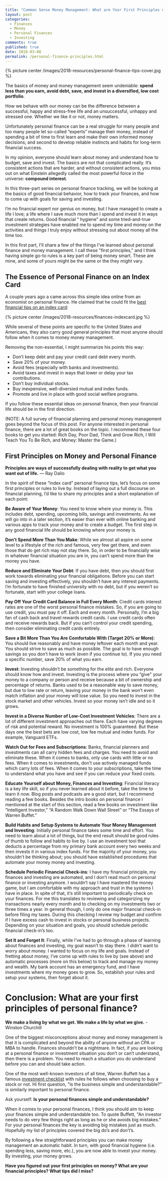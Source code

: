 ```yaml
---
title: "Common Sense Money Management: What are Your First Principles of Personal Finance?"
layout: post
categories:
  - Finances
  - Money
  - Personal Finances
  - Investing
comments: true
published: true
date: 2018-03-08
permalink: /personal-finance-principles.html
---
```


{% picture center /images/2018-resources/personal-finance-tips-cover.jpg %}

The basics of money and money management seem undeniable: **spend less than you earn, avoid debt, save, and invest in a diversified, low cost portfolio**.

How we behave with our money can be the difference between a successful, happy and stress-free life and an unsuccessful, unhappy and stressed one. Whether we like it or not, money matters.

Unfortunately personal finance can be a real struggle for many people and too many people let so-called “experts” manage their money, instead of spending a bit of time to first learn and make their own informed money decisions; and second to develop reliable instincts and habits for long-term financial success.

In my opinion, everyone should learn about money and understand how to budget, save and invest. The basics are not that complicated really. It’s consistent actions that are harder, and without consistent actions, you miss out on what Einstein allegedly called the most powerful force in the universe: **compound interest**.

In this three-part series on personal finance tracking, we will be looking at the basics of good financial behavior, how to track your finances, and how to come up with goals for saving and investing.

I’m no financial expert nor genius on money, but I have managed to create a life I love; a life where I save much more than I spend and invest it in ways that create returns. Good financial “ hygiene” and some tried-and-true investment strategies have enabled me to spend my time and money on the activities and things I truly enjoy without stressing out about money all the time too.

In this first part, I'll share a few of the things I’ve learned about personal finance and money management. I call these "first principles," and I think having simple go-to rules is a key part of being money smart. These are mine, and some of yours might be the same or the they might vary.

<!--more-->

## The Essence of Personal Finance on an Index Card

A couple years ago a came across this simple idea online from an economist on personal finance. He claimed that he could fit the [best financial tips on an index card](http://www.npr.org/sections/alltechconsidered/2016/01/08/462250239/when-an-index-card-of-financial-tips-isnt-enough-this-book-is-there):

{% picture center /images/2018-resources/finances-indexcard.jpg %}

While several of these points are specific to the United States and Americans, they also carry good general principles that most anyone should follow when it comes to money money management.

Removing the non-essential, I might summarize his points this way:

- Don’t keep debt and pay your credit card debt every month.
- Save 20% of your money.
- Avoid fees (especially with banks and investments).
- Avoid taxes and invest in ways that lower or delay your tax contributions.
- Don’t buy individual stocks.
- Buy inexpensive, well-diversied mutual and index funds.
- Promote and live in place with good social welfare programs.

If you follow these essential ideas on personal finance, then your financial life should be in the first direction.

(NOTE: A full survey of financial planning and personal money management goes beyond the focus of this post. For anyone interested in personal finance, there are a lot of great books on the topic. I recommend these four books to get you started: Rich Day, Poor Dad, Think and Grow Rich, I Will Teach You To Be Rich, and Money: Master the Game.)

## First Principles on Money and Personal Finance

**Principles are ways of successfully dealing with reality to get what you want out of life.** — Ray Dalio

In the spirit of these “index card” personal finance tips, let’s focus on some first principles or rules to live by. Instead of laying out a full discourse on financial planning, I’d like to share my principles and a short explanation of each point:

**Be Aware of Your Money**: You need to know where your money is. This includes debt, spending, upcoming bills, savings and investments. As we will go into in a later section, it’s easier than ever with online banking and various apps to track your money and to create a budget. The first step in any good financial life should be knowing where your money is.

**Don’t Spend More Than You Make**: While we almost all aspire on some level to a lifestyle of the rich and famous, very few get there, and even those that do get rich may not stay there. So, in order to be financially wise in whatever financial situation you are in, you can’t spend more than the money you have.

**Reduce and Eliminate Your Debt**: If you have debt, then you should first work towards eliminating your financial obligations. Before you can start saving and investing effectively, you shouldn’t have any interest payments. I’m fortunate to have finished university with no debt, but if you weren’t so fortunate, start with your college loans.

**Pay Off Your Credit Card Balance in Full Every Month**: Credit cards interest rates are one of the worst personal finance mistakes. So, if you are going to use credit, you must pay it off. Each and every month. Personally, I’m a big fan of cash back and travel rewards credit cards. I use credit cards often and receive rewards back. But if you can’t control your credit spending, then consider eliminating credit cards entirely.

**Save a Bit More Than You Are Comfortable With (Target 20% or More)**: You should live reasonably and have money leftover each month and year. You should strive to save as much as possible. The goal is to have enough savings so you don’t have to work (even if you continue to). If you you need a specific number, save 20% of what you earn.

**Invest**: Investing shouldn’t be something for the elite and rich. Everyone should know how and invest. Investing is the process where you “give" your money to a company or person and receive because a bit of ownership and percentage of returns. Banks used to be a reasonable way to save money, but due to low rate or return, leaving your money in the bank won’t even match inflation and your money will lose value. So you need to invest in the stock market and other vehicles. Invest so your money isn’t idle and so it grows.

**Invest in a Diverse Number of Low-Cost Investment Vehicles**: There are a lot of different investment approaches out there. Each have varying degrees of risk and potential reward. No investment is 100% guaranteed. But these days one the best bets are low cost, low fee mutual and index funds. For example, Vanguard ETFs.

**Watch Out for Fees and Subscriptions**: Banks, financial planners and investments can all carry hidden fees and charges. You need to avoid and eliminate these. When it comes to banks, only use cards with little or no fees. When it comes to investments, don’t use actively managed funds which carry lots of fees. When it comes to your subscriptions, take the time to understand what you have and see if you can reduce your fixed costs.

**Educate Yourself about Money, Finances and Investing**: Financial literacy is a key life skill, so if you never learned about it before, take the time to learn it now. Blog posts and podcasts are a good start, but I recommend reading a few books. Besides the intro books on personal finance I mentioned at the start of this section, read a few books on investment like “Intelligent Investor,” “A Random Walk Down Wall Street” or “The Essays of Warren Buffet.”

**Build Habits and Setup Systems to Automate Your Money Management and Investing**: Initially personal finance takes some time and effort. You need to learn about a lot of things, but the end result should be good rules of thumb to follow and habits to live by. I use an investment tool that deducts a percentage from my primary bank account every two weeks and then invests it in various index funds. For the majority of your money, you shouldn’t be thinking about; you should have established procedures that automate your money money and investing.

**Schedule Periodic Financial Check-ins**: I have my financial principle, my finances and investing are automated, and I don’t read much on personal finance or investing anymore. I wouldn’t say I have mastered the money game, but I am comfortable with my approach and trust in the systems I have in place. In spite of that, it’s still important to periodically check on your finances. For me this translates to reviewing and categorizing my transactions nearly every month and to checking on my investments two or three times a year. In general though, I only do one major financial check-in before filing my taxes. During this checking I review my budget and confirm if I have excess cash to invest in stocks or personal business projects. Depending on your situation and goals, you should schedule periodic financial check-in’s too.

**Set It and Forget It**: Finally, while I’ve had to go through a phase of learning about finances and investing, my goal wasn’t to stay there. I didn’t want to worry about money. I wanted to focus on my life and goals. Instead of fretting about money, I’ve come up with rules to live by (see above) and automatic processes (more on this below) to track and manage my money and wealth. My bank account has an emergency fund, and I have investments where my money goes to grow. So, establish your rules and setup your systems, then forget about it.

# Conclusion: What are your first principles of personal finance?

**We make a living by what we get. We make a life by what we give.** - Winston Churchill

One of the biggest misconceptions about money and money management is that it is complicated and beyond the ability of anyone without an CPA or MBA to handle. Finances shouldn’t be a nightmare. In fact, if you are looking at a personal finance or investment situation you don’t or can’t understand, then there is a problem. You need to reach a situation you do understand before you can and should take action.

One of the most well-known investors of all time, Warren Buffett has a famous [investment checklist](https://www.quora.com/What-is-Warren-Buffetts-investment-checklist) with rules he follows when choosing to buy a stock or not. Hi first question, "Is the business simple and understandable?” is similarly important to personal finance.

Ask yourself: **Is your personal finances simple and understandable?**

When it comes to your personal finances, I think you should aim to keep your finances simple and understandable too. To quote Buffett, "An investor needs to do very few things right as long as he or she avoids big mistakes.” For your personal finances the key is avoiding big mistakes just as much. Hopefully my list of principles covered the big do’s and don’t’s.

By following a few straightforward principles you can make money management an automatic habit. In turn, with good financial hygiene (i.e. spending less, saving more, etc.), you are now able to invest your money. By investing, your money grows.

**Have you figured out your first principles on money? What are your financial principles? What tips did I miss?**
